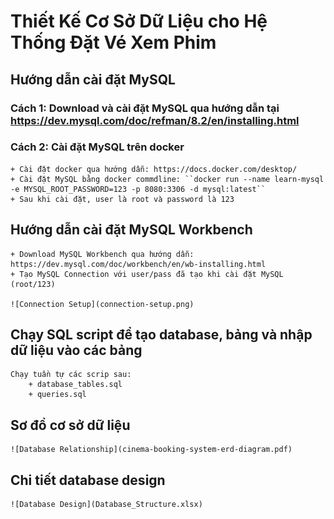 # Thiết Kế Cơ Sở Dữ Liệu cho Hệ Thống Đặt Vé Xem Phim

## Hướng dẫn cài đặt MySQL

### Cách 1: Download và cài đặt MySQL qua hướng dẫn tại https://dev.mysql.com/doc/refman/8.2/en/installing.html
### Cách 2: Cài đặt MySQL trên docker
	+ Cài đặt docker qua hướng dẫn: https://docs.docker.com/desktop/
	+ Cài đặt MySQL bằng docker commdline: ``docker run --name learn-mysql -e MYSQL_ROOT_PASSWORD=123 -p 8080:3306 -d mysql:latest``
	+ Sau khi cài đặt, user là root và password là 123

## Hướng dẫn cài đặt MySQL Workbench
	+ Download MySQL Workbench qua hướng dẫn: https://dev.mysql.com/doc/workbench/en/wb-installing.html
	+ Tạo MySQL Connection với user/pass đã tạo khi cài đặt MySQL (root/123)

	![Connection Setup](connection-setup.png)

## Chạy SQL script để tạo database, bảng và nhập dữ liệu vào các bảng
	Chạy tuần tự các scrip sau: 
		+ database_tables.sql
		+ queries.sql

## Sơ đồ cơ sở dữ liệu
	![Database Relationship](cinema-booking-system-erd-diagram.pdf)

## Chi tiết database design
	![Database Design](Database_Structure.xlsx)